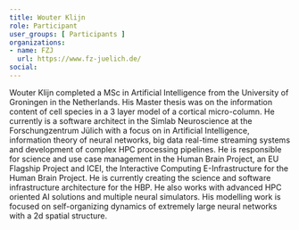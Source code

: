```yaml
---
title: Wouter Klijn
role: Participant
user_groups: [ Participants ]
organizations:
- name: FZJ
  url: https://www.fz-juelich.de/
social:
---
```


Wouter Klijn  completed a MSc  in Artificial  Intelligence from the  University of Groningen  in the
Netherlands. His Master thesis was on the information content  of cell species in a 3 layer model of
a cortical  micro-column. He currently  is a  software architect in  the Simlab Neuroscience  at the
Forschungzentrum Jülich  with a focus  on in Artificial  Intelligence, information theory  of neural
networks,  big  data  real-time  streaming  systems   and  development  of  complex  HPC  processing
pipelines. He is responsible  for science and use case management in the  Human Brain Project, an EU
Flagship  Project  and  ICEI,  the  Interactive  Computing  E-Infrastructure  for  the  Human  Brain
Project.  He is  currently creating  the science  and software  infrastructure architecture  for the
HBP. He  also works  with advanced  HPC oriented AI  solutions and  multiple neural  simulators. His
modelling work is focused  on self-organizing dynamics of extremely large neural  networks with a 2d
spatial structure.
